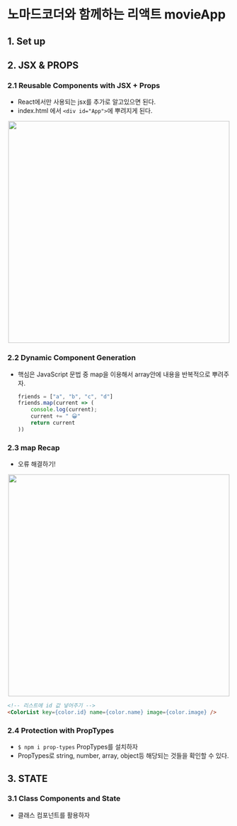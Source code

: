 # 노마드코더와 함께하는 리액트 movieApp

## 1. Set up

## 2. JSX & PROPS
### 2.1 Reusable Components with JSX + Props
- React에서만 사용되는 jsx를 추가로 알고있으면 된다. 
- index.html 에서 ```<div id="App">```에 뿌려지게 된다.
<p align="center"><img width="500" src="https://user-images.githubusercontent.com/62678380/110234770-bafa5f00-7f6f-11eb-8ab4-4e9f94af8e4f.png"> </p>

### 2.2 Dynamic Component Generation
- 핵심은 JavaScript 문법 중 map을 이용해서 array안에 내용을 반복적으로 뿌려주자.
    ```JavaScript
    friends = ["a", "b", "c", "d"]
    friends.map(current => (
        console.log(current);
        current += " 😀"
        return current
    ))
    ```
### 2.3 map Recap
- 오류 해결하기!
<p align="center"><img src="https://user-images.githubusercontent.com/62678380/110237182-b89f0180-7f7d-11eb-9018-48af1f36a142.png" width="500"></p>

```Html
<!-- 리스트에 id 값 넣어주기 -->
<ColorList key={color.id} name={color.name} image={color.image} />

``` 

### 2.4 Protection with PropTypes
- ```$ npm i prop-types``` PropTypes를 설치하자
- PropTypes로 string, number, array, object등 해당되는 것들을 확인할 수 있다.

## 3. STATE
### 3.1 Class Components and State
- 클래스 컴포넌트를 활용하자
